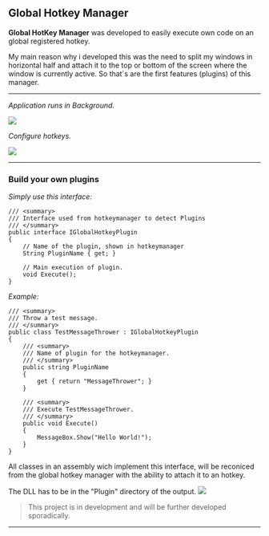 ## Global Hotkey Manager ##

**Global HotKey Manager** was developed to easily execute own code on an global registered hotkey.


My main reason why i developed this was the need to split my windows in horizontal half and attach it to the top or bottom of the screen where the window is currently active.
So that´s are the first features (plugins) of this manager.


----------


*Application runs in Background.*

![](https://cloud.githubusercontent.com/assets/2332468/3293951/a6014f0a-f5a1-11e3-91a8-6da97783a72b.png)


*Configure hotkeys.*

![](https://cloud.githubusercontent.com/assets/2332468/3293950/a600e1dc-f5a1-11e3-9b2a-cce8aa62e7d2.png)


----------

### Build your own plugins ###

*Simply use this interface:*

    /// <summary>
    /// Interface used from hotkeymanager to detect Plugins
    /// </summary>
    public interface IGlobalHotkeyPlugin
    {
        // Name of the plugin, shown in hotkeymanager
        String PluginName { get; }

        // Main execution of plugin.
        void Execute();
    }

*Example:*

    /// <summary>
    /// Throw a test message.
    /// </summary>
    public class TestMessageThrower : IGlobalHotkeyPlugin
    {
        /// <summary>
        /// Name of plugin for the hotkeymanager.
        /// </summary>
        public string PluginName
        {
            get { return "MessageThrower"; }
        }

        /// <summary>
        /// Execute TestMessageThrower.
        /// </summary>
        public void Execute()
        {
            MessageBox.Show("Hello World!");
        }
    }

All classes in an assembly wich implement this interface, will be reconiced from the global hotkey manager with the ability to attach it to an hotkey.

The DLL has to be in the "Plugin" directory of the output.
![](https://cloud.githubusercontent.com/assets/2332468/3294124/8a2cc5b8-f5a4-11e3-9292-22c38a0ffcca.PNG)




> This project is in development and will be further developed sporadically.

----------